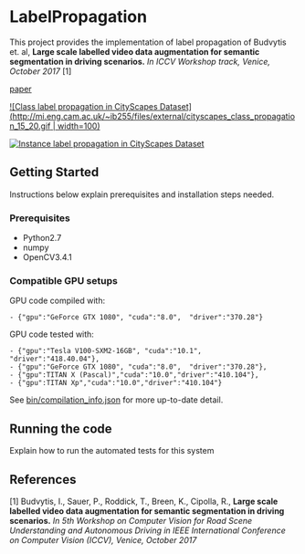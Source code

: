 # LabelPropagation

This project provides the implementation of label propagation of Budvytis et. al, **Large scale labelled video data augmentation for semantic segmentation in driving scenarios.** *In ICCV Workshop track, Venice, October 2017* [1]

[paper](http://mi.eng.cam.ac.uk/~cipolla/publications/inproceedings/2017-ICCV-label-propagation.pdf)
<!--- [supplementary]()--->

 <!---[![Label propagation in CityScapes dataset](web/cityscapes_class_propagation.gif)](https://www.youtube.com/watch?v=mF5PTV1S9_Q")--->
  
 <!--[![Class label propagation in CityScapes Dataset](web/cityscapes_class_propagation.gif)](https://www.youtube.com/watch?v=mF5PTV1S9_Q)-->
 
[![Class label propagation in CityScapes Dataset](http://mi.eng.cam.ac.uk/~ib255/files/external/cityscapes_class_propagation_15_20.gif | width=100)](https://www.youtube.com/watch?v=mF5PTV1S9_Q)
 
[![Instance label propagation in CityScapes Dataset](http://mi.eng.cam.ac.uk/~ib255/files/external/cityscapes_instance_propagation.gif)](https://www.youtube.com/watch?v=mF5PTV1S9_Q)

<!---[![IMAGE ALT TEXT HERE](https://img.youtube.com/vi/mF5PTV1S9_Q/0.jpg)](https://www.youtube.com/watch?v=mF5PTV1S9_Q)--->

## Getting Started

Instructions below explain prerequisites and installation steps needed.

### Prerequisites

- Python2.7
- numpy
- OpenCV3.4.1

### Compatible GPU setups

GPU code compiled with:

```
- {"gpu":"GeForce GTX 1080", "cuda":"8.0",  "driver":"370.28"}
```

GPU code tested with:
```
- {"gpu":"Tesla V100-SXM2-16GB", "cuda":"10.1",  "driver":"418.40.04"},
- {"gpu":"GeForce GTX 1080", "cuda":"8.0",  "driver":"370.28"},
- {"gpu":TITAN X (Pascal)","cuda":"10.0","driver":"410.104"},
- {"gpu":TITAN Xp","cuda":"10.0","driver":"410.104"}
```
See [bin/compilation_info.json](bin/compilation_info.json) for more up-to-date detail.

<!--- ### Installing
A step by step series of examples that tell you how to get a development env running
```
Give the example
```
And repeat
```
until finished
```
End with an example of getting some data out of the system or using it for a little demo
--->

## Running the code

Explain how to run the automated tests for this system

## References

[1] Budvytis, I., Sauer, P., Roddick, T., Breen, K., Cipolla, R., 
**Large scale labelled video data augmentation for semantic segmentation in driving scenarios.** *In 5th Workshop on Computer Vision for Road Scene Understanding and Autonomous Driving in IEEE International Conference on Computer Vision (ICCV), Venice, October 2017* 
